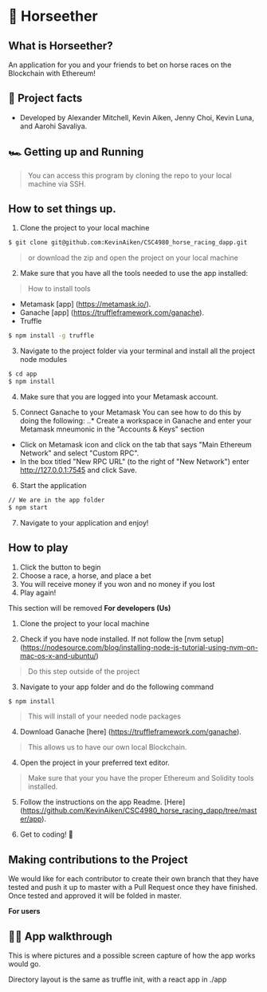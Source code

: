 # 🏇 Horseether

## What is Horseether?
An application for you and your friends to bet on horse races on the Blockchain with Ethereum!

## 💯 Project facts
* Developed by Alexander Mitchell, Kevin Aiken, Jenny Choi, Kevin Luna, and Aarohi Savaliya.

## 🏎 Getting up and Running

> You can access this program by cloning the repo to your local machine via SSH.

## How to set things up.

1. Clone the project to your local machine
```BASH 
$ git clone git@github.com:KevinAiken/CSC4980_horse_racing_dapp.git
```
> or download the zip and open the project on your local machine

2. Make sure that you have all the tools needed to use the app installed:

> How to install tools
* Metamask [app] (https://metamask.io/).
* Ganache [app] (https://truffleframework.com/ganache).
* Truffle
```BASH 
$ npm install -g truffle
```

3. Navigate to the project folder via your terminal and install all the project node modules 
```BASH 
$ cd app
$ npm install
```
 
4. Make sure that you are logged into your Metamask account.

5. Connect Ganache to your Metamask
You can see how to do this by doing the following:
..* Create a workspace in Ganache and enter your Metamask mneumonic in the "Accounts & Keys" section
* Click on Metamask icon and click on the tab that says "Main Ethereum Network" and select "Custom RPC".
* In the box titled "New RPC URL" (to the right of "New Network") enter http://127.0.0.1:7545 and click Save.

6. Start the application
```BASH 
// We are in the app folder
$ npm start
```

7. Navigate to your application and enjoy!


## How to play
1. Click the button to begin
2. Choose a race, a horse, and place a bet
3. You will receive money if you won and no money if you lost
4. Play again!

This section will be removed
**For developers (Us)**
1. Clone the project to your local machine


2. Check if you have node installed. If not follow the [nvm setup] (https://nodesource.com/blog/installing-node-js-tutorial-using-nvm-on-mac-os-x-and-ubuntu/)
> Do this step outside of the project

3. Navigate to your app folder and do the following command
```bash
$ npm install
```
> This will install of your needed node packages

4. Download Ganache [here] (https://truffleframework.com/ganache).
> This allows us to have our own local Blockchain.

4. Open the project in your preferred text editor.
> Make sure that your you have the proper Ethereum and Solidity tools installed.

5. Follow the instructions on the app Readme. [Here] (https://github.com/KevinAiken/CSC4980_horse_racing_dapp/tree/master/app).

6. Get to coding! 🤘

## Making contributions to the Project
We would like for each contributor to create their own branch that they have tested and push it up to master with a Pull Request once they have finished.
Once tested and approved it will be folded in master.

**For users**


## 🚶‍♀️ App walkthrough
This is where pictures and a possible screen capture of how the app works would go.





Directory layout is the same as truffle init, with a react app in ./app
